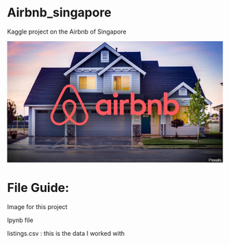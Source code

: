 # Airbnb_singapore

Kaggle project on the Airbnb of Singapore 

![](airbnb.jpg)

# File Guide:
Image for this project

Ipynb file

listings.csv : this is the data I worked with 
